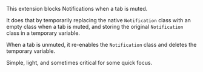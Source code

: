 This extension blocks Notifications when a tab is muted.

It does that by temporarily replacing the native `Notification` class with an empty class when a tab is muted, and storing the original `Notification` class in a temporary variable.

When a tab is unmuted, it re-enables the `Notification` class and deletes the temporary variable.


Simple, light, and sometimes critical for some quick focus.

